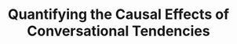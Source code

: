 ---
layout: publication
title: "Quantifying the Causal Effects of Conversational Tendencies"
website: "https://www.cs.cornell.edu/~cristian/Causal_effects_of_conversational_tendencies.html"
authors:
  - { id: 'justinez', tag: '' }
  - { id: 'sendhilm', tag: '' }
  - { id: 'cristiand', tag: '' }
venue: Proceedings of CSCW, 2020. To appear.
---